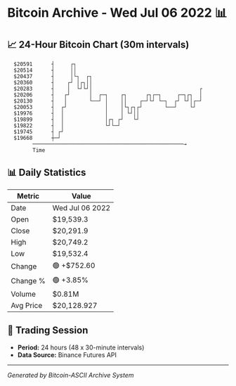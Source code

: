 # Bitcoin Archive - Wed Jul 06 2022 📊

## 📈 24-Hour Bitcoin Chart (30m intervals)

```
  $20591      ┤     ┌┐                                         
  $20514      ┤     ││                                         
  $20437      ┤     │└┐  ┌┐                                    
  $20360      ┤    ┌┘ │┌┐││                                    
  $20283      ┤    │  └┘└┘│                                  ┌ 
  $20206      ┤   ┌┘      │  ┌─┐    ┌┐      ┌┐┌─┐     ┌─┐┌┐  │ 
  $20130      ┤   │       └──┘ │    ││    ┌─┘└┘ └─┐  ┌┘ └┘│┌─┘ 
  $20053      ┤  ┌┘            │    │└┐┌┐┌┘       └──┘    └┘   
  $19976      ┤  │             │    │ └┘││                     
  $19899      ┤  │             │┌┐ ┌┘   └┘                     
  $19822      ┤  │             └┘└─┘                           
  $19745      ┤ ┌┘                                             
  $19668      ┼─┘                                              
        ────────────────────────────────────────────────→
        Time
```

## 📊 Daily Statistics

| Metric | Value |
|--------|-------|
| Date | Wed Jul 06 2022 |
| Open | $19,539.3 |
| Close | $20,291.9 |
| High | $20,749.2 |
| Low | $19,532.4 |
| Change | 🟢 +$752.60 |
| Change % | 🟢 +3.85% |
| Volume | $0.81M |
| Avg Price | $20,128.927 |

## 📅 Trading Session

- **Period:** 24 hours (48 x 30-minute intervals)
- **Data Source:** Binance Futures API

---
*Generated by Bitcoin-ASCII Archive System*
